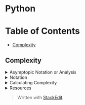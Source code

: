 # Python

# Table of Contents
* [Complexity](complexity)


## Complexity

<details><summary>Asymptopic Notation or Analysis</summary>
<p>

### Asymptopic Notation or Analysis
* Allows us to explain how an algorithm behaves as the input grows larger  
* Two Parameters:  
	* Time Complexity - How long an algorithm takes to run depending on it's input size (CPU or computing power)  
	* Space Complexity - how much memory is required depending on the input size (RAM)  
* 3 Forms: Big-O, Big-Θ , Big Ω  

</p>
</details>

<details><summary>Notation</summary>
<p>
#### Notation

| Big Ω (Big-Omega) | Big-Θ (Big-Theta) | Big-O  |
|-------------------|----------------|-----------------------|
|lower bound (or best case senario)  |average case scenario |Upper bound (or worst case senario)  |
|![Big Omega](https://photos.app.goo.gl/vGpbwZHxWkUbbYydA)	|![Big Theta](https://photos.app.goo.gl/p6ZwQAKqDHGL99hN6)	|![Big-O](https://photos.app.goo.gl/6SU2ERVj1x9eAxNo8)	|

</p>
</details>

<details><summary>Calculating Complexity</summary>
<p>
#### Calculating Complexity  
(how long algorithm takes in terms of the size of it's input (time))  
1. Different steps get added - Running time is the sumation of all fragments  
2. Drop constants   
3.  Different inputs => diffferent variables   
![Example of Naming Variables for Big O](https://photos.google.com/album/AF1QipPfjm3PHBCiN_eT1T8CAOtzKh6txR99WmTXPr93/photo/AF1QipO6ti8ZlIrT-mqBlEtWesSHBGwYwH0puYWkqJxw)
4. Drop non-dominate terms   
Example: O(n<sup>2</sup>) > O(n)  

Note: the specifics (processor, memory, 32/64 bit) of the machine are not considered  

#### Order of Complexity
![Complexity Graph](dsml-study-guide/images/Complexity%20Graph.png)

</p>
</details>

<details><summary>Resources</summary>
<p> 
**Resources**
 [Big O Explained](https://www.youtube.com/watch?v=v4cd1O4zkGw)
 [Khans Academy](https://www.khanacademy.org/computing/computer-science/algorithms/asymptotic-notation/a/asymptotic-notation)

</p>
</details>

> Written with [StackEdit](https://stackedit.io/).
<!--stackedit_data:
eyJoaXN0b3J5IjpbMTA4NTE3MzEyMiwtMTI3MDk1MzQ0NCwtMj
AwNTM4MzcwOSwxNTQwMDAwNjg1LDEzOTIzNDA5OTUsMjEyMDYz
NTM2NiwtMTUxMzg0NTIwMiwxODA0NTQ0Mjc3XX0=
-->